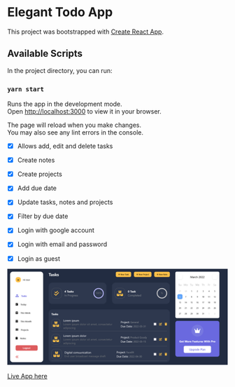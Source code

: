 # Elegant Todo App

This project was bootstrapped with [Create React App](https://github.com/facebook/create-react-app).

## Available Scripts

In the project directory, you can run:

### `yarn start`

Runs the app in the development mode.\
Open [http://localhost:3000](http://localhost:3000) to view it in your browser.

The page will reload when you make changes.\
You may also see any lint errors in the console.

- [x] Allows add, edit and delete tasks
- [x] Create notes
- [x] Create projects
- [x] Add due date
- [x] Update tasks, notes and projects
- [x] Filter by due date
- [x] Login with google account
- [x] Login with email and password
- [x] Login as guest


<div align="center"><img src="./src/todo-app.png" alt="app screenshot" width="1000" /></div>

[Live App here](https://a-adeleye.github.io/todo-app/)